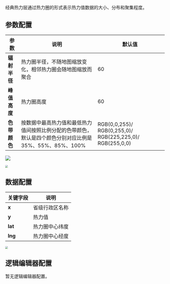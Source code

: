 经典热力层通过热力圈的形式表示热力值数据的大小、分布和聚集程度。

## 参数配置
| 参数 | 说明 | 默认值 |
| --- | --- | --- |
| **辐射半径** | 热力圈半径，不随地图缩放变化，相邻热力圈会随地图缩放而聚合 |60 |
| **峰值高度** | 热力圈高度 | 60 |
| **色带颜色** | 按数据中最高热力值和最低热力值间按照比例分配的色带颜色，默认是四个颜色分别对应比例是35%、55%、85%、100% |RGB(0,0,255)/ RGB(0,255,0)/ RGB(225,225,0)/ RGB(255,0,0) |

![](https://qcloudimg.tencent-cloud.cn/raw/5a5ec58fb1190d624f60c479bd157681.jpg)

<img src="https://qcloudimg.tencent-cloud.cn/raw/2271b5e4d16024b1959a9b6c0b56d347.jpg"  style="zoom:50%;">

## 数据配置
| 关键字段 | 说明 |
| --- | --- |
| **x** | 省级行政区名称 |
| **y** | 热力值 |
| **lat** | 热力圈中心纬度 |
| **lng** | 热力圈中心经度 |

<img src="https://qcloudimg.tencent-cloud.cn/raw/13d4d67a70eae16bfa2cc67f21d3f62d.jpg"  style="zoom:50%;">

## 逻辑编辑器配置
暂无逻辑编辑器配置。

